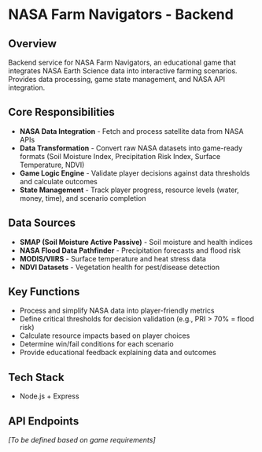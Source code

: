 # NASA Farm Navigators - Backend

## Overview
Backend service for NASA Farm Navigators, an educational game that integrates NASA Earth Science data into interactive farming scenarios. Provides data processing, game state management, and NASA API integration.

## Core Responsibilities
- **NASA Data Integration** - Fetch and process satellite data from NASA APIs
- **Data Transformation** - Convert raw NASA datasets into game-ready formats (Soil Moisture Index, Precipitation Risk Index, Surface Temperature, NDVI)
- **Game Logic Engine** - Validate player decisions against data thresholds and calculate outcomes
- **State Management** - Track player progress, resource levels (water, money, time), and scenario completion

## Data Sources
- **SMAP (Soil Moisture Active Passive)** - Soil moisture and health indices
- **NASA Flood Data Pathfinder** - Precipitation forecasts and flood risk
- **MODIS/VIIRS** - Surface temperature and heat stress data
- **NDVI Datasets** - Vegetation health for pest/disease detection

## Key Functions
- Process and simplify NASA data into player-friendly metrics
- Define critical thresholds for decision validation (e.g., PRI > 70% = flood risk)
- Calculate resource impacts based on player choices
- Determine win/fail conditions for each scenario
- Provide educational feedback explaining data and outcomes

## Tech Stack
- Node.js + Express

## API Endpoints
*[To be defined based on game requirements]*
